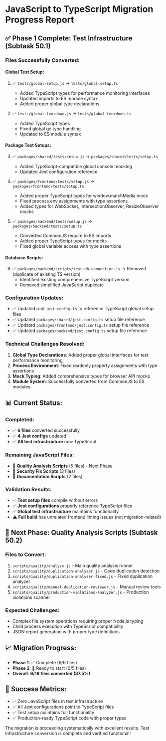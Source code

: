 # JavaScript to TypeScript Migration Progress Report

## ✅ **Phase 1 Complete: Test Infrastructure (Subtask 50.1)**

### **Files Successfully Converted:**

#### **Global Test Setup:**
1. ✅ `tests/global-setup.js` → `tests/global-setup.ts`
   - Added TypeScript types for performance monitoring interfaces
   - Updated imports to ES module syntax
   - Added proper global type declarations

2. ✅ `tests/global-teardown.js` → `tests/global-teardown.ts`
   - Added TypeScript types
   - Fixed global gc type handling
   - Updated to ES module syntax

#### **Package Test Setups:**
3. ✅ `packages/shared/tests/setup.js` → `packages/shared/tests/setup.ts`
   - Added TypeScript-compatible global console mocking
   - Updated Jest configuration reference

4. ✅ `packages/frontend/tests/setup.js` → `packages/frontend/tests/setup.ts`
   - Added proper TypeScript types for window.matchMedia mock
   - Fixed process.env assignments with type assertions
   - Added types for WebSocket, IntersectionObserver, ResizeObserver mocks

5. ✅ `packages/backend/tests/setup.js` → `packages/backend/tests/setup.ts`
   - Converted CommonJS require to ES imports
   - Added proper TypeScript types for mocks
   - Fixed global variable access with type assertions

#### **Database Scripts:**
6. ✅ `packages/backend/scripts/test-db-connection.js` → Removed (duplicate of existing TS version)
   - Identified existing comprehensive TypeScript version
   - Removed simplified JavaScript duplicate

### **Configuration Updates:**
- ✅ Updated root `jest.config.ts` to reference TypeScript global setup files
- ✅ Updated `packages/shared/jest.config.ts` setup file reference
- ✅ Updated `packages/frontend/jest.config.ts` setup file reference  
- ✅ Updated `packages/backend/jest.config.ts` setup file reference

### **Technical Challenges Resolved:**
1. **Global Type Declarations**: Added proper global interfaces for test performance monitoring
2. **Process Environment**: Fixed readonly property assignments with type assertions
3. **Mock Typing**: Added comprehensive types for browser API mocks
4. **Module System**: Successfully converted from CommonJS to ES modules

## 📊 **Current Status:**

### **Completed:** 
- ✅ **6 files** converted successfully
- ✅ **4 Jest configs** updated  
- ✅ **All test infrastructure** now TypeScript

### **Remaining JavaScript Files:**
- 🔄 **Quality Analysis Scripts** (5 files) - Next Phase
- 🔄 **Security Fix Scripts** (3 files) 
- 🔄 **Documentation Scripts** (2 files)

### **Validation Results:**
- ✅ **Test setup files** compile without errors
- ✅ **Jest configurations** properly reference TypeScript files
- ✅ **Global test infrastructure** maintains functionality
- ⚠️ **Full build** has unrelated frontend linting issues (not migration-related)

## 🚀 **Next Phase: Quality Analysis Scripts (Subtask 50.2)**

### **Files to Convert:**
1. `scripts/quality/analyze.js` - Main quality analysis runner
2. `scripts/quality/duplication-analyzer.js` - Code duplication detection
3. `scripts/quality/duplication-analyzer-fixed.js` - Fixed duplication analyzer
4. `scripts/quality/manual-duplication-reviewer.js` - Manual review tools
5. `scripts/quality/production-violations-analyzer.js` - Production violations scanner

### **Expected Challenges:**
- Complex file system operations requiring proper Node.js typing
- Child process execution with TypeScript compatibility
- JSON report generation with proper type definitions

## 📈 **Migration Progress:**
- **Phase 1**: ✅ Complete (6/6 files)
- **Phase 2**: 🔄 Ready to start (0/5 files)
- **Overall**: **6/16 files converted (37.5%)**

## 🎯 **Success Metrics:**
- ✅ Zero JavaScript files in test infrastructure
- ✅ All Jest configurations point to TypeScript files
- ✅ Test setup maintains full functionality
- ✅ Production-ready TypeScript code with proper types

The migration is proceeding systematically with excellent results. Test infrastructure conversion is complete and verified functional!
